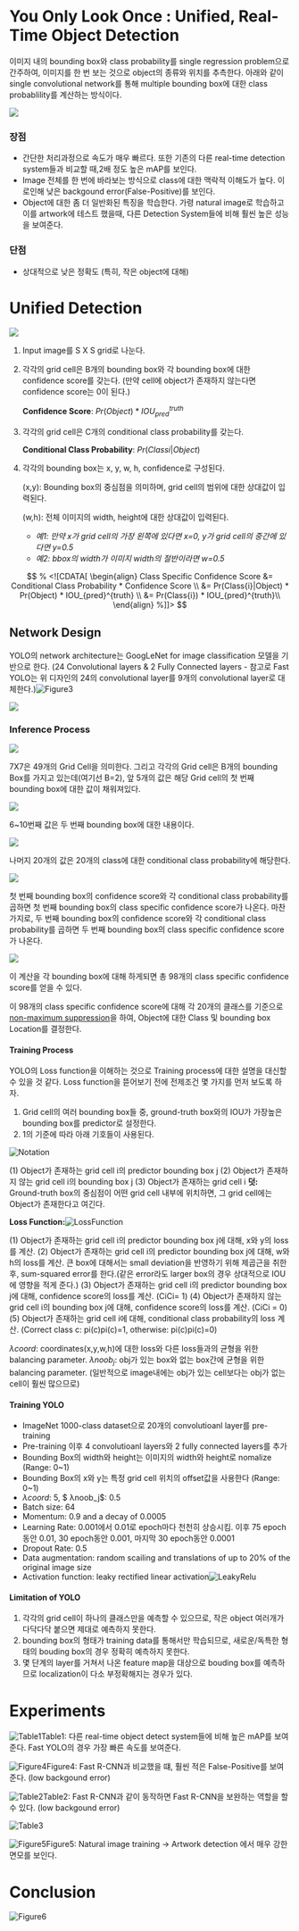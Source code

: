# You Only Look Once : Unified, Real-Time Object Detection

이미지 내의 bounding box와 class probability를 single regression problem으로 간주하여, 이미지를 한 번 보는 것으로 object의 종류와 위치를 추측한다. 아래와 같이 single convolutional network를 통해 multiple bounding box에 대한 class probablility를 계산하는 방식이다. 

![](https://curt-park.github.io/images/yolo/Figure1.JPG)

### **장점**

- 간단한 처리과정으로 속도가 매우 빠르다. 또한 기존의 다른 real-time detection system들과 비교할 때,2배 정도 높은 mAP를 보인다.
- Image 전체를 한 번에 바라보는 방식으로 class에 대한 맥락적 이해도가 높다. 이로인해 낮은 backgound error(False-Positive)를 보인다.
- Object에 대한 좀 더 일반화된 특징을 학습한다. 가령 natural image로 학습하고 이를 artwork에 테스트 했을때, 다른 Detection System들에 비해 훨씬 높은 성능을 보여준다.

### **단점**

- 상대적으로 낮은 정확도 (특히, 작은 object에 대해) 

# Unified Detection

![](https://curt-park.github.io/images/yolo/Figure2.JPG)

1. Input image를 S X S grid로 나눈다.

2. 각각의 grid cell은 B개의 bounding box와 각 bounding box에 대한 confidence score를 갖는다. (만약 cell에 object가 존재하지 않는다면 confidence score는 0이 된다.) 

   **Confidence Score**: $Pr(Object) * IOU_{pred}^{truth}$

3. 각각의 grid cell은 C개의 conditional class probability를 갖는다.

   **Conditional Class Probability**: $Pr(Classi|Object)$

4. 각각의 bounding box는 x, y, w, h, confidence로 구성된다. 

   (x,y): Bounding box의 중심점을 의미하며, grid cell의 범위에 대한 상대값이 입력된다. 

   (w,h): 전체 이미지의 width, height에 대한 상대값이 입력된다.

   - *예1: 만약 x가 grid cell의 가장 왼쪽에 있다면 x=0, y가 grid cell의 중간에 있다면 y=0.5*
   - *예2: bbox의 width가 이미지 width의 절반이라면 w=0.5*

$$
% <![CDATA[
\begin{align}
Class Specific Confidence Score &= Conditional Class Probability * Confidence Score \\
&= Pr(Class{i}|Object) * Pr(Object) * IOU_{pred}^{truth} \\
&= Pr(Class{i}) * IOU_{pred}^{truth}\\
\end{align} %]]>
$$



## Network Design

YOLO의 network architecture는 GoogLeNet for image classification 모델을 기반으로 한다. (24 Convolutional layers & 2 Fully Connected layers - 참고로 Fast YOLO는 위 디자인의 24의 convolutional layer를 9개의 convolutional layer로 대체한다.)![Figure3](https://curt-park.github.io/images/yolo/Figure3.JPG)  

![](https://curt-park.github.io/images/yolo/DeepSystems-NetworkArchitecture.JPG)

### Inference Process

![](https://curt-park.github.io/images/yolo/NetArch0.JPG)

7X7은 49개의 Grid Cell을 의미한다. 그리고 각각의 Grid cell은 B개의 bounding Box를 가지고 있는데(여기선 B=2), 앞 5개의 값은 해당 Grid cell의 첫 번째 bounding box에 대한 값이 채워져있다. 

![](https://curt-park.github.io/images/yolo/NetArch1.JPG)

6~10번째 값은 두 번째 bounding box에 대한 내용이다. 

![](https://curt-park.github.io/images/yolo/NetArch2.JPG)

나머지 20개의 값은 20개의 class에 대한 conditional class probability에 해당한다. 

![](https://curt-park.github.io/images/yolo/NetArch3.JPG)

첫 번째 bounding box의 confidence score와 각 conditional class probability를 곱하면 첫 번째 bounding box의 class specific confidence score가 나온다. 
마찬가지로, 두 번째 bounding box의 confidence score와 각 conditional class probability를 곱하면 두 번째 bounding box의 class specific confidence score가 나온다.

 ![](https://curt-park.github.io/images/yolo/NetArch4.JPG)

이 계산을 각 bounding box에 대해 하게되면 총 98개의 class specific confidence score를 얻을 수 있다.

이 98개의 class specific confidence score에 대해 각 20개의 클래스를 기준으로 [non-maximum suppression](https://goo.gl/byNZTn)을 하여, Object에 대한 Class 및 bounding box Location를 결정한다. 

#### Training Process

YOLO의 Loss function을 이해하는 것으로 Training process에 대한 설명을 대신할 수 있을 것 같다. Loss function을 뜯어보기 전에 전제조건 몇 가지를 먼저 보도록 하자.

1. Grid cell의 여러 bounding box들 중, ground-truth box와의 IOU가 가장높은 bounding box를 predictor로 설정한다.
2. 1의 기준에 따라 아래 기호들이 사용된다.

![Notation](https://curt-park.github.io/images/yolo/notation.JPG)

(1) Object가 존재하는 grid cell i의 predictor bounding box j 
(2) Object가 존재하지 않는 grid cell i의 bounding box j 
(3) Object가 존재하는 grid cell i 
**덧:** Ground-truth box의 중심점이 어떤 grid cell 내부에 위치하면, 그 grid cell에는 Object가 존재한다고 여긴다.

**Loss Function:**![LossFunction](https://curt-park.github.io/images/yolo/lossFunction.JPG)

(1) Object가 존재하는 grid cell i의 predictor bounding box j에 대해, x와 y의 loss를 계산. 
(2) Object가 존재하는 grid cell i의 predictor bounding box j에 대해, w와 h의 loss를 계산. 큰 box에 대해서는 small deviation을 반영하기 위해 제곱근을 취한 후, sum-squared error를 한다.(같은 error라도 larger box의 경우 상대적으로 IOU에 영향을 적게 준다.) 
(3) Object가 존재하는 grid cell i의 predictor bounding box j에 대해, confidence score의 loss를 계산. (CiCi= 1) 
(4) Object가 존재하지 않는 grid cell i의 bounding box j에 대해, confidence score의 loss를 계산. (CiCi = 0) 
(5) Object가 존재하는 grid cell i에 대해, conditional class probability의 loss 계산. (Correct class c: pi(c)pi(c)=1, otherwise: pi(c)pi(c)=0)

$λcoord$: coordinates(x,y,w,h)에 대한 loss와 다른 loss들과의 균형을 위한 balancing parameter. 
$λnoob_j$: obj가 있는 box와 없는 box간에 균형을 위한 balancing parameter. (일반적으로 image내에는 obj가 있는 cell보다는 obj가 없는 cell이 훨씬 많으므로)

#### Training YOLO

- ImageNet 1000-class dataset으로 20개의 convolutioanl layer를 pre-training
- Pre-training 이후 4 convolutioanl layers와 2 fully connected layers를 추가
- Bounding Box의 width와 height는 이미지의 width와 height로 nomalize (Range: 0~1)
- Bounding Box의 x와 y는 특정 grid cell 위치의 offset값을 사용한다 (Range: 0~1)
- $λcoord$: 5, $ λnoob_j$: 0.5
- Batch size: 64
- Momentum: 0.9 and a decay of 0.0005
- Learning Rate: 0.001에서 0.01로 epoch마다 천천히 상승시킴. 이후 75 epoch동안 0.01, 30 epoch동안 0.001, 마지막 30 epoch동안 0.0001
- Dropout Rate: 0.5
- Data augmentation: random scailing and translations of up to 20% of the original image size
- Activation function: leaky rectified linear activation![LeakyRelu](https://curt-park.github.io/images/yolo/leakyRelu.JPG)

#### Limitation of YOLO

1. 각각의 grid cell이 하나의 클래스만을 예측할 수 있으므로, 작은 object 여러개가 다닥다닥 붙으면 제대로 예측하지 못한다.
2. bounding box의 형태가 training data를 통해서만 학습되므로, 새로운/독특한 형태의 bouding box의 경우 정확히 예측하지 못한다.
3. 몇 단계의 layer를 거쳐서 나온 feature map을 대상으로 bouding box를 예측하므로 localization이 다소 부정확해지는 경우가 있다.

# Experiments

![Table1](https://curt-park.github.io/images/yolo/Table1.JPG)Table1: 다른 real-time object detect system들에 비해 높은 mAP를 보여준다. Fast YOLO의 경우 가장 빠른 속도를 보여준다.

![Figure4](https://curt-park.github.io/images/yolo/Figure4.JPG)Figure4: Fast R-CNN과 비교했을 떄, 훨씬 적은 False-Positive를 보여준다. (low backgound error)

![Table2](https://curt-park.github.io/images/yolo/Table2.JPG)Table2: Fast R-CNN과 같이 동작하면 Fast R-CNN을 보완하는 역할을 할 수 있다. (low backgound error)

![Table3](https://curt-park.github.io/images/yolo/Table3.JPG)

![Figure5](https://curt-park.github.io/images/yolo/FIgure5.JPG)Figure5: Natural image training -> Artwork detection 에서 매우 강한 면모를 보인다.

# Conclusion

![Figure6](https://curt-park.github.io/images/yolo/Figure6.JPG)

 